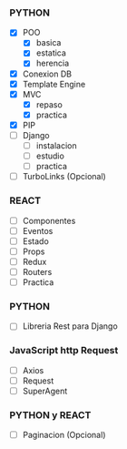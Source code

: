 ### PYTHON
- [X] POO
   - [X] basica
   - [X] estatica
   - [X] herencia
- [X] Conexion DB
- [X] Template Engine
- [X] MVC
   - [X] repaso
   - [X] practica
- [X] PIP
- [ ] Django
   - [ ] instalacion
   - [ ] estudio
   - [ ] practica
- [ ] TurboLinks (Opcional)

### REACT
- [ ] Componentes
- [ ] Eventos
- [ ] Estado
- [ ] Props
- [ ] Redux
- [ ] Routers
- [ ] Practica

### PYTHON
- [ ] Libreria Rest para Django

 ### JavaScript http Request
 - [ ] Axios
 - [ ] Request
 - [ ] SuperAgent

 ### PYTHON y REACT
 - [ ] Paginacion (Opcional)
